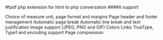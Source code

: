 #fpdf php extension for html to php conversation
####it support

Choice of measure unit, page format and margins
Page header and footer management
Automatic page break
Automatic line break and text justification
Image support (JPEG, PNG and GIF)
Colors
Links
TrueType, Type1 and encoding support
Page compression 
